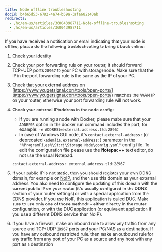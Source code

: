 ```yaml
---
title: Node offline troubleshooting
docId: b4b65d53-6782-4a74-b59a-3afa682240ab
redirects:
  - /hc/en-us/articles/360043987711-Node-offline-troubleshooting
  - /hc/en-us/articles/360043987711
---
```

If you have received a notification or email indicating that your node is offline, please do the following troubleshooting to bring it back online:

1. [Check your identity](docId:aT6VAB297OWLd4vqeXxf5#confirm-the-identity) 
2. Check your port forwarding rule on your router, it should forward TCP+UDP ports `28967` to your PC with storagenode. Make sure that the IP in the port forwarding rule is the same as the IP of your PC.

3. Check that your external address on [https://www.yougetsignal.com/tools/open-ports/](https://www.yougetsignal.com/tools/open-ports/) matches the WAN IP on your router, otherwise your port forwarding rule will not work.

4. Check your external IP/address in the node config:
   * If you are running a node with Docker, please make sure that your `ADDRESS` option in the docker run command includes the port, for example: `-e ADDRESS=external.address.tld:28967`
   * In case of Windows GUI node, it's `contact.external-address:` (or deprecated `kademlia.external-address:`) parameter in the `"%ProgramFiles%\Storj\Storage Node\config.yaml"` config file. To edit the configuration file please use the **Notepad++** text editor, do not use the usual Notepad.
   ```
   contact.external-address: external.address.tld:28967
   ```

5. If your public IP is not static, then you should register your own DDNS domain, for example on [NoIP](https://www.noip.com/), and then use this domain as your external address. You also need to configure the updating of this domain with the current public IP on your router (it's usually configured in the DDNS section of your router settings) or with a special application from the DDNS provider. If you use NoIP, this application is called DUC. Make sure to use only one of those methods - either directly in the router configuration, or with the DUC application (or equivalent application if you use a different DDNS service than NoIP).

6. If you have a firewall, make an inbound rule to allow any traffic from any source and TCP+UDP `28967` ports and your PC/NAS as a destination. If you have any outbound restricted rule, then make an outbound rule for any traffic from any port of your PC as a source and any host with any port as a destination
